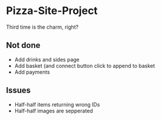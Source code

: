 # Pizza-Site-Project
Third time is the charm, right?

## Not done
- Add drinks and sides page
- Add basket (and connect button click to append to basket
- Add payments

## Issues
- Half-half items returning wrong IDs
- Half-half images are sepperated
